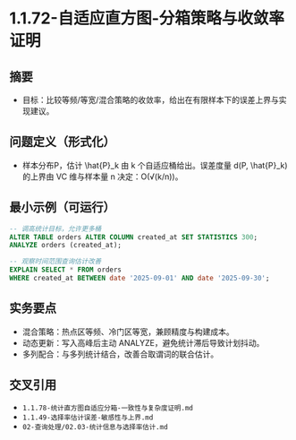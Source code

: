 ﻿# 1.1.72-自适应直方图-分箱策略与收敛率证明

## 摘要

- 目标：比较等频/等宽/混合策略的收敛率，给出在有限样本下的误差上界与实现建议。

## 问题定义（形式化）

- 样本分布P，估计 \hat{P}_k 由 k 个自适应桶给出。误差度量 d(P, \hat{P}_k) 的上界由 VC 维与样本量 n 决定：O(√(k/n))。

## 最小示例（可运行）

```sql
-- 调高统计目标，允许更多桶
ALTER TABLE orders ALTER COLUMN created_at SET STATISTICS 300;
ANALYZE orders (created_at);

-- 观察时间范围查询估计改善
EXPLAIN SELECT * FROM orders
WHERE created_at BETWEEN date '2025-09-01' AND date '2025-09-30';
```

## 实务要点

- 混合策略：热点区等频、冷门区等宽，兼顾精度与构建成本。
- 动态更新：写入高峰后主动 ANALYZE，避免统计滞后导致计划抖动。
- 多列配合：与多列统计结合，改善合取谓词的联合估计。

## 交叉引用

- `1.1.78-统计直方图自适应分箱-一致性与复杂度证明.md`
- `1.1.49-选择率估计误差-敏感性与上界.md`
- `02-查询处理/02.03-统计信息与选择率估计.md`
